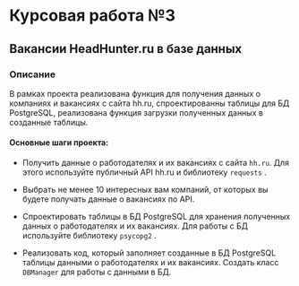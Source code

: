# Курсовая работа №3
## Вакансии HeadHunter.ru в базе данных

### Описание

В рамках проекта реализована функция для получения данных о компаниях и вакансиях с сайта hh.ru, 
спроектированны таблицы для БД PostgreSQL, реализована функция загрузки полученных данных в созданные таблицы.

#### Основные шаги проекта:

- Получить данные о работодателях и их вакансиях с сайта `hh.ru`. Для этого используйте публичный API hh.ru и библиотеку 
`requests` .

- Выбрать не менее 10 интересных вам компаний, от которых вы будете получать данные о вакансиях по API.

- Спроектировать таблицы в БД PostgreSQL для хранения полученных данных о работодателях и их вакансиях. Для работы с БД используйте библиотеку
`psycopg2` .

- Реализовать код, который заполняет созданные в БД PostgreSQL таблицы данными о работодателях и их вакансиях. Создать класс 
`DBManager` для работы с данными в БД.



